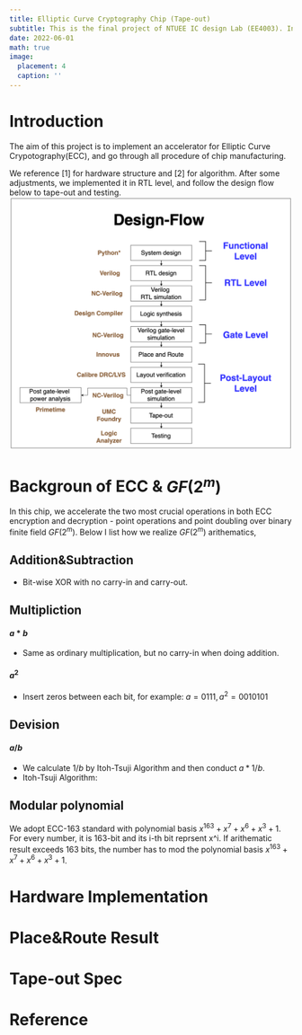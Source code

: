 ```yaml
---
title: Elliptic Curve Cryptography Chip (Tape-out)
subtitle: This is the final project of NTUEE IC design Lab (EE4003). In collaboration with Y.C. Yu, C.L. Hsieh.
date: 2022-06-01
math: true
image:
  placement: 4
  caption: ''
---
```




# Introduction
The aim of this project is to implement an accelerator for Elliptic Curve Crypotography(ECC), and go through all procedure of chip manufacturing. 

We reference [1] for hardware structure and [2] for algorithm. After some adjustments, we implemented it in RTL level, and follow the design flow below to tape-out and testing. 
![png](design_flow.png "Fig. The design flow of our design")

# Backgroun of ECC & $GF(2^m)$
In this chip, we accelerate the two most crucial operations in both ECC encryption and decryption - point operations and point doubling over binary finite field $GF(2^m)$. Below I list how we realize $GF(2^m)$ arithematics,

## Addition&Subtraction
* Bit-wise XOR with no carry-in and carry-out.
## Multipliction
#### $a*b$ 
* Same as ordinary multiplication, but no carry-in when doing addition.
#### $a^2$
* Insert zeros between each bit, for example: $a = 0111, a^2 = 0010101$ 
## Devision 
#### $a/b$
* We calculate $1/b$ by Itoh-Tsuji Algorithm and then conduct $a * 1/b$.
* Itoh-Tsuji Algorithm: 

## Modular polynomial
We adopt ECC-163 standard with polynomial basis $x^{163}+x^7+x^6+x^3+1$. For every number, it is 163-bit and its i-th bit reprsent x^i. If arithematic result exceeds 163 bits, the number has to mod the polynomial basis $x^{163}+x^7+x^6+x^3+1$.


# Hardware Implementation

# Place&Route Result

# Tape-out Spec

# Reference


